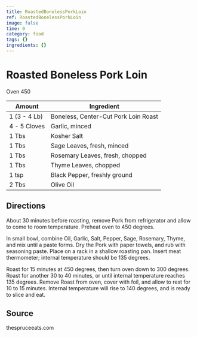 ```yaml
---
title: RoastedBonelessPorkLoin
ref: RoastedBonelessPorkLoin
image: false
time: 0
category: food
tags: {}
ingredients: {}
---
```

# Roasted Boneless Pork Loin

Oven 450

|Amount | Ingredient|
|----|----|
1 (3 - 4 Lb) | Boneless, Center-Cut Pork Loin Roast
4 - 5 Cloves | Garlic, minced
1 Tbs | Kosher Salt
1 Tbs | Sage Leaves, fresh, minced
1 Tbs | Rosemary Leaves, fresh, chopped
1 Tbs | Thyme Leaves, chopped
1 tsp | Black Pepper, freshly ground
2 Tbs | Olive Oil

## Directions

About 30 minutes before roasting, remove Pork from refrigerator and allow to come to room temperature.
Preheat oven to 450 degrees.

In small bowl, combine Oil, Garlic, Salt, Pepper, Sage, Rosemary, Thyme, and mix until a paste forms.
Dry the Pork with paper towels, and rub with seasoning paste.
Place on a rack in a shallow roasting pan.
Insert meat thermometer; internal temperature should be 135 degrees.

Roast for 15 minutes at 450 degrees, then turn oven down to 300 degrees.
Roast for another 30 to 40 minutes, or until internal temperature reaches 135 degrees.
Remove Roast from oven, cover with foil, and allow to rest for 10 to 15 minutes.
Internal temperature will rise to 140 degrees, and is ready to slice and eat.

## Source
thespruceeats.com


